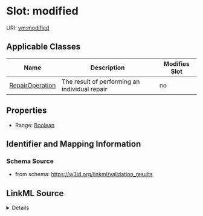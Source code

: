 # Slot: modified

URI: [vm:modified](https://w3id.org/linkml/validation-model/modified)



<!-- no inheritance hierarchy -->




## Applicable Classes

| Name | Description | Modifies Slot |
| --- | --- | --- |
[RepairOperation](RepairOperation.md) | The result of performing an individual repair |  no  |







## Properties

* Range: [Boolean](Boolean.md)





## Identifier and Mapping Information







### Schema Source


* from schema: https://w3id.org/linkml/validation_results




## LinkML Source

<details>
```yaml
name: modified
from_schema: https://w3id.org/linkml/validation_results
rank: 1000
alias: modified
owner: RepairOperation
domain_of:
- RepairOperation
range: boolean

```
</details>